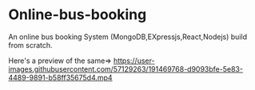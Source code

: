 # Online-bus-booking
An online bus booking System (MongoDB,EXpressjs,React,Nodejs) build from scratch.

Here's a preview of the same=>
https://user-images.githubusercontent.com/57129263/191469768-d9093bfe-5e83-4489-9891-b58ff35675d4.mp4

